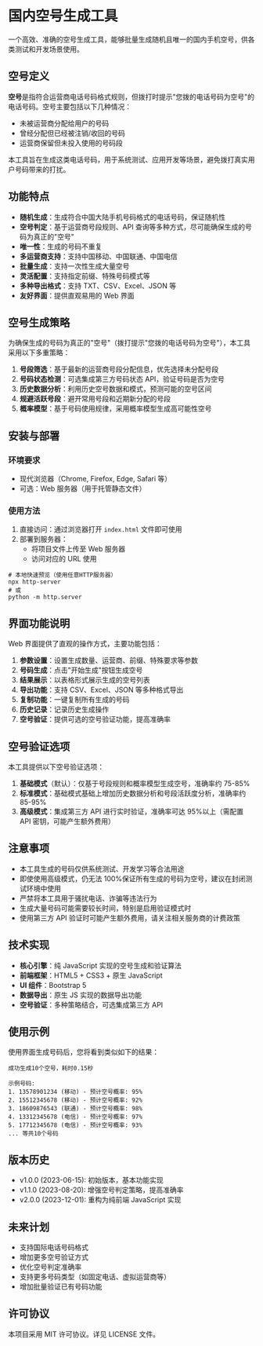 # 国内空号生成工具

一个高效、准确的空号生成工具，能够批量生成随机且唯一的国内手机空号，供各类测试和开发场景使用。

## 空号定义

**空号**是指符合运营商电话号码格式规则，但拨打时提示"您拨的电话号码为空号"的电话号码。空号主要包括以下几种情况：

- 未被运营商分配给用户的号码
- 曾经分配但已经被注销/收回的号码
- 运营商保留但未投入使用的号码段

本工具旨在生成这类电话号码，用于系统测试、应用开发等场景，避免拨打真实用户号码带来的打扰。

## 功能特点

- **随机生成**：生成符合中国大陆手机号码格式的电话号码，保证随机性
- **空号判定**：基于运营商号段规则、API 查询等多种方式，尽可能确保生成的号码为真正的"空号"
- **唯一性**：生成的号码不重复
- **多运营商支持**：支持中国移动、中国联通、中国电信
- **批量生成**：支持一次性生成大量空号
- **灵活配置**：支持指定前缀、特殊号码模式等
- **多种导出格式**：支持 TXT、CSV、Excel、JSON 等
- **友好界面**：提供直观易用的 Web 界面

## 空号生成策略

为确保生成的号码为真正的"空号"（拨打提示"您拨的电话号码为空号"），本工具采用以下多重策略：

1. **号段筛选**：基于最新的运营商号段分配信息，优先选择未分配号段
2. **号码状态检测**：可选集成第三方号码状态 API，验证号码是否为空号
3. **历史数据分析**：利用历史空号数据和模式，预测可能的空号区间
4. **规避活跃号段**：避开常用号段和近期新分配的号段
5. **概率模型**：基于号码使用规律，采用概率模型生成高可能性空号

## 安装与部署

### 环境要求

- 现代浏览器（Chrome, Firefox, Edge, Safari 等）
- 可选：Web 服务器（用于托管静态文件）

### 使用方法

1. 直接访问：通过浏览器打开 `index.html` 文件即可使用
2. 部署到服务器：
   - 将项目文件上传至 Web 服务器
   - 访问对应的 URL 使用

```
# 本地快速预览（使用任意HTTP服务器）
npx http-server
# 或
python -m http.server
```

## 界面功能说明

Web 界面提供了直观的操作方式，主要功能包括：

1. **参数设置**：设置生成数量、运营商、前缀、特殊要求等参数
2. **号码生成**：点击"开始生成"按钮生成空号
3. **结果展示**：以表格形式展示生成的空号列表
4. **导出功能**：支持 CSV、Excel、JSON 等多种格式导出
5. **复制功能**：一键复制所有生成的号码
6. **历史记录**：记录历史生成操作
7. **空号验证**：提供可选的空号验证功能，提高准确率

## 空号验证选项

本工具提供以下空号验证选项：

1. **基础模式**（默认）：仅基于号段规则和概率模型生成空号，准确率约 75-85%
2. **标准模式**：基础模式基础上增加历史数据分析和号段活跃度分析，准确率约 85-95%
3. **高级模式**：集成第三方 API 进行实时验证，准确率可达 95%以上（需配置 API 密钥，可能产生额外费用）

## 注意事项

- 本工具生成的号码仅供系统测试、开发学习等合法用途
- 即使使用高级模式，仍无法 100%保证所有生成的号码为空号，建议在封闭测试环境中使用
- 严禁将本工具用于骚扰电话、诈骗等违法行为
- 生成大量号码可能需要较长时间，特别是启用验证模式时
- 使用第三方 API 验证时可能产生额外费用，请关注相关服务商的计费政策

## 技术实现

- **核心引擎**：纯 JavaScript 实现的空号生成和验证算法
- **前端框架**：HTML5 + CSS3 + 原生 JavaScript
- **UI 组件**：Bootstrap 5
- **数据导出**：原生 JS 实现的数据导出功能
- **空号验证**：多种策略结合，可选集成第三方 API

## 使用示例

使用界面生成号码后，您将看到类似如下的结果：

```
成功生成10个空号，耗时0.15秒

示例号码:
1. 13578901234 (移动) - 预计空号概率: 95%
2. 15512345678 (移动) - 预计空号概率: 92%
3. 18609876543 (联通) - 预计空号概率: 98%
4. 13312345678 (电信) - 预计空号概率: 97%
5. 17712345678 (电信) - 预计空号概率: 93%
... 等共10个号码
```

## 版本历史

- v1.0.0 (2023-06-15): 初始版本，基本功能实现
- v1.1.0 (2023-08-20): 增强空号判定策略，提高准确率
- v2.0.0 (2023-12-01): 重构为纯前端 JavaScript 实现

## 未来计划

- 支持国际电话号码格式
- 增加更多空号验证方式
- 优化空号判定准确率
- 支持更多号码类型（如固定电话、虚拟运营商等）
- 增加批量验证已有号码功能

## 许可协议

本项目采用 MIT 许可协议。详见 LICENSE 文件。
